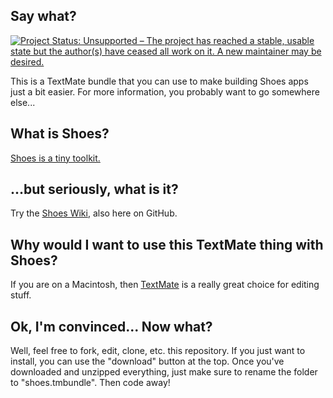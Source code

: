 ## Say what?

[![Project Status: Unsupported – The project has reached a stable, usable state but the author(s) have ceased all work on it. A new maintainer may be desired.](http://www.repostatus.org/badges/latest/unsupported.svg)](http://www.repostatus.org/#unsupported)

This is a TextMate bundle that you can use to make building Shoes apps just a bit easier. For more information, you probably want to go somewhere else...

## What is Shoes?

[Shoes is a tiny toolkit.](http://shoooes.net/about/)

## ...but seriously, what is it?

Try the [Shoes Wiki](http://github.com/why/shoes/wikis), also here on GitHub.

## Why would I want to use this TextMate thing with Shoes?

If you are on a Macintosh, then [TextMate](http://macromates.com/) is a really great choice for editing stuff.

## Ok, I'm convinced... Now what?

Well, feel free to fork, edit, clone, etc. this repository. If you just want to install, you can use the "download" button at the top. Once you've downloaded and unzipped everything, just make sure to rename the folder to "shoes.tmbundle". Then code away!
